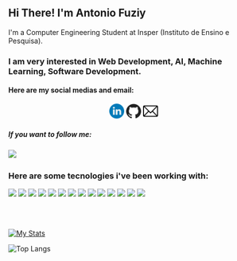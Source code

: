<strong>
    <h2>Hi There! I'm Antonio Fuziy</h2>
</strong>

<p>
    I'm a Computer Engineering Student at Insper (Instituto de Ensino e Pesquisa).
</p>

<h3>
    I am very interested in Web Development, AI, Machine Learning, Software Development.
</h3>

<h4>
    Here are my social medias and email:
</h4>

<p align='center'>
    <a href="https://www.linkedin.com/in/antonio-vieira-fuziy-459410195/"><img height="30" src="https://github.com/AntonioFuziy/AntonioFuziy/blob/master/linkedin.png?raw=true"></a>
    <a href="https://github.com/AntonioFuziy"><img height="30" src="https://github.com/AntonioFuziy/AntonioFuziy/blob/master/github.png?raw=true"></a>
    <a href="mailto:antoniofuziy@gmail.com"><img height="30" src="https://github.com/AntonioFuziy/AntonioFuziy/blob/master/email.png?raw=true"></a>
</p>

<h5>
    If you want to follow me:
</h5>

![](https://img.shields.io/github/followers/AntonioFuziy?style=social)

<h3>
    Here are some tecnologies i've been working with:
</h3>

![](https://img.shields.io/badge/-Python-informational?style=for-the-badge&logo=appveyor&logo=python&color=000000)
![](https://img.shields.io/badge/-Java-informational?style=for-the-badge&logo=appveyor&logo=java&color=000000)
![](https://img.shields.io/badge/-HTML-informational?style=for-the-badge&logo=appveyor&logo=html5&color=000000)
![](https://img.shields.io/badge/-CSS-informational?style=for-the-badge&logo=appveyor&logo=css3&color=000000)
![](https://img.shields.io/badge/-MongoDB-informational?style=for-the-badge&logo=appveyor&logo=MongoDB&mongodbColor=white&color=000000)
![](https://img.shields.io/badge/-MySQL-informational?style=for-the-badge&logo=appveyor&logo=mySQL&color=000000)
![](https://img.shields.io/badge/-GitHub-informational?style=for-the-badge&logo=appveyor&logo=github&&color=000000)
![](https://img.shields.io/badge/-JavaScript-informational?style=for-the-badge&logo=appveyor&logo=JavaScript&color=000000)
![](https://img.shields.io/badge/-React-informational?style=for-the-badge&logo=appveyor&logo=React&reactColor=white&color=000000)
![](https://img.shields.io/badge/-VHDL-informational?style=for-the-badge&logo=appveyor&logo=VHDL&vhdlColor=white&color=000000)
![](https://img.shields.io/badge/-JupyterNotebook-informational?style=for-the-badge&logo=appveyor&logo=JupyterNotebook&jupyternotebookColor=white&color=000000)
![](https://img.shields.io/badge/-NodeJS-informational?style=for-the-badge&logo=appveyor&logo=NodeJS&nodedjsColor=green&color=000000)
![](https://img.shields.io/badge/-Arduino-informational?style=for-the-badge&logo=appveyor&logo=Arduino&arduinoColor=white&color=000000)
![](https://img.shields.io/badge/-Assembly-informational?style=for-the-badge&logo=appveyor&logo=Assembly&assemblyColor=white&color=000000)


<br />
<br />

[![My Stats](https://github-readme-stats.vercel.app/api?username=AntonioFuziy&count_private=true&show_icons=true&theme=dracula)](https://github.com/AntonioFuziy/AntonioFuziy)

![Top Langs](https://github-readme-stats.vercel.app/api/top-langs/?username=AntonioFuziy&layout=compact&hide_border=true)